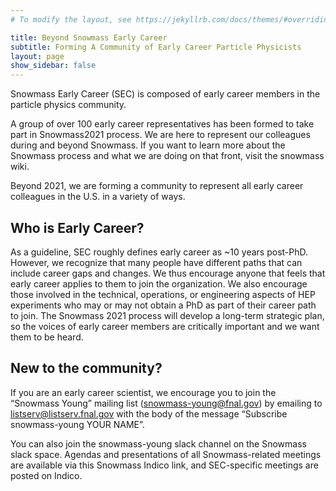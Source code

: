```yaml
---
# To modify the layout, see https://jekyllrb.com/docs/themes/#overriding-theme-defaults

title: Beyond Snowmass Early Career
subtitle: Forming A Community of Early Career Particle Physicists
layout: page
show_sidebar: false
---
```


Snowmass Early Career (SEC) is composed of early career members in the particle physics community. 

A group of over 100 early career representatives has been formed to take part in Snowmass2021 process. We are here to represent our colleagues during and beyond Snowmass. If you want to learn more about the Snowmass process and what we are doing on that front, visit the snowmass wiki.

Beyond 2021, we are forming a community to represent all early career colleagues in the U.S. in a variety of ways. 


## Who is Early Career?
As a guideline, SEC roughly defines early career as ~10 years post-PhD. However, we recognize that many people have different paths that can include career gaps and changes. We thus encourage anyone that feels that early career applies to them to join the organization. We also encourage those involved in the technical, operations, or engineering aspects of HEP experiments who may or may not obtain a PhD as part of their career path to join. The Snowmass 2021 process will develop a long-term strategic plan, so the voices of early career members are critically important and we want them to be heard.


## New to the community? 
If you are an early career scientist, we encourage you to join the “Snowmass Young” mailing list (snowmass-young@fnal.gov) 
by emailing to listserv@listserv.fnal.gov with the body of the message “Subscribe snowmass-young YOUR NAME”. 

You can also join the snowmass-young slack channel on the Snowmass slack space. Agendas and presentations of all Snowmass-related 
meetings are available via this Snowmass Indico link, and SEC-specific meetings are posted on Indico.




